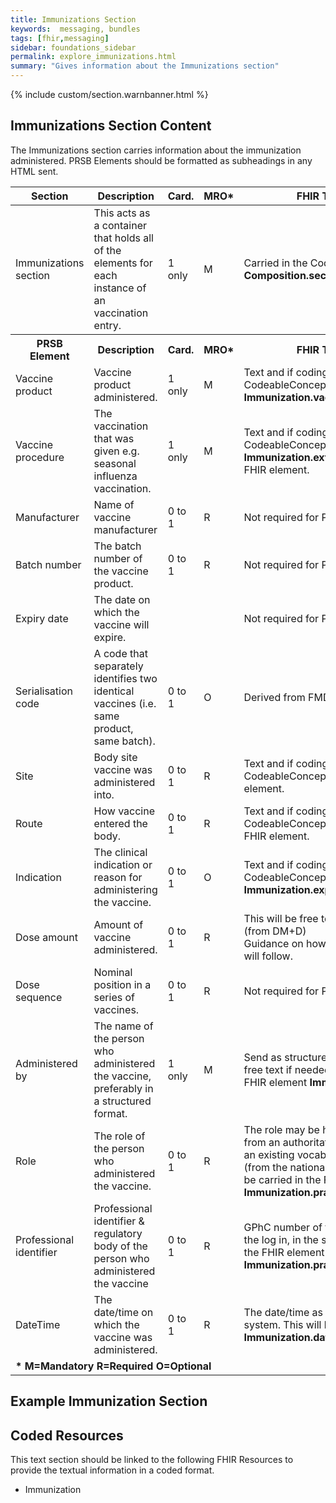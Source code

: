 ```yaml
---
title: Immunizations Section
keywords:  messaging, bundles
tags: [fhir,messaging]
sidebar: foundations_sidebar
permalink: explore_immunizations.html
summary: "Gives information about the Immunizations section"
---
```


{% include custom/section.warnbanner.html %}

## Immunizations Section Content ##
The Immunizations section carries information about the immunization administered. PRSB Elements should be formatted as subheadings in any HTML sent.


<table style="width:100%;max-width: 100%;">
	<thead>
		<tr>
			<th width="15%">Section</th>
			<th width="35%">Description</th>
			<th width="5%">Card.</th>
			<th width="5%">MRO*</th>
			<th width="40%">FHIR Target and Guidance</th>
		</tr>
	</thead>
 <tbody>
  <tr>
   <td>Immunizations section</td>
   <td>This acts as a container that holds all of the elements for each instance of an vaccination entry.</td>
   <td>1 only</td>
   <td>M</td>
	<td>Carried in the CodeableConcept of <b>Composition.section.code</b> FHIR element.</td>
  </tr>
		<tr>
			<th>PRSB Element</th>
			<th>Description</th>
			<th>Card.</th>
			<th>MRO*</th>
			<th>FHIR Target and Guidance</th>		
		</tr>
  <tr>
   <td>Vaccine product</td>
   <td>Vaccine product administered.</td>
   <td>1 only</td>
   <td>M</td>
   <td>Text and if coding is available carried in the CodeableConcept of the <b>Immunization.vaccineCode</b> FHIR element.</td>
  </tr>
  <tr>
   <td>Vaccine procedure</td>
   <td>The vaccination that was given e.g. seasonal influenza vaccination.</td>
   <td>1 only</td>
   <td>M</td>
   <td>Text and if coding is available carried in the CodeableConcept of the <b>Immunization.extension(vaccinationProcedure)</b> FHIR element.</td>
  </tr>
  <tr>
   <td>Manufacturer</td>
   <td>Name of vaccine manufacturer</td>
   <td>0 to 1</td>
   <td>R</td>
   <td>Not required for Pharmacy to GP communication.</td>
  </tr>
  <tr>
   <td>Batch number</td>
   <td>The batch number of the vaccine product.</td>
   <td>0 to 1</td>
   <td>R</td>
   <td>Not required for Pharmacy to GP communication.</td>
  </tr>
  <tr>
   <td>Expiry date</td>
   <td>The date on which the vaccine will expire.</td>
   <td></td>
   <td></td>
   <td>Not required for Pharmacy to GP communication.</td>
  </tr>
 <tr>
   <td>Serialisation code</td>
   <td>A code that separately identifies two identical vaccines (i.e. same product, same batch).</td>
   <td>0 to 1</td>
   <td>O</td>
   <td>Derived from FMD code or free text.</td>
  </tr>
 <tr>
   <td>Site</td>
   <td>Body site vaccine was administered into.</td>
   <td>0 to 1</td>
   <td>R</td>
   <td>Text and if coding is available carried in the CodeableConcept of the <b>Immunization.site</b> FHIR element.</td>
  </tr>
 <tr>
   <td>Route</td>
   <td>How vaccine entered the body.</td>
   <td>0 to 1</td>
   <td>R</td>
   <td>Text and if coding is available carried in the CodeableConcept of the <b>Immunization.route</b> FHIR element.</td>
  </tr>
 <tr>
   <td>Indication</td>
   <td>The clinical indication or reason for administering the vaccine.</td>
   <td>0 to 1</td>
   <td>O</td>
   <td>Text and if coding is available carried in the CodeableConcept of the <b>Immunization.explanation.reason</b> FHIR element.</td>
  </tr>
 <tr>
   <td>Dose amount</td>
   <td>Amount of vaccine administered.</td>
   <td>0 to 1</td>
   <td>R</td>
   <td>This will be free text. Coded units of measure (from DM+D) <br> Guidance on how to use the dose amount field will follow.</td>
  </tr>
 <tr>
   <td>Dose sequence</td>
   <td>Nominal position in a series of vaccines.</td>
   <td>0 to 1</td>
   <td>R</td>
   <td>Not required for Pharmacy to GP communication.</td>
  </tr>
 <tr>
   <td>Administered by</td>
   <td>The name of the person who administered the vaccine, preferably in a structured format.</td>
   <td>1 only</td>
   <td>M</td>
   <td>Send as structured name, the receiver can form free text if needed. This will be carried in the FHIR element <b>Immunization.practitioner.actor</b>.</td>
  </tr>
 <tr>
   <td>Role</td>
   <td>The role of the person who administered the vaccine.</td>
   <td>0 to 1</td>
   <td>R</td>
   <td>The role may be held on the source system, be from an authoritative source such as SDS, or use an existing vocabulary such as the job role title (from the national workforce dataset). This will be carried in the FHIR element <b>Immunization.practitioner.role</b>.</td>
  </tr>
 <tr>
   <td>Professional identifier</td>
   <td>Professional identifier & regulatory body of the person who administered the vaccine</td>
   <td>0 to 1</td>
   <td>R</td>
   <td>GPhC number of the pharmacist(default in from the log in, in the system). This will be carried in the FHIR element <b>Immunization.practitioner.actor</b>.</td>
  </tr>
 <tr>
   <td>DateTime</td>
   <td>The date/time on which the vaccine was administered.</td>
   <td>0 to 1</td>
   <td>R</td>
   <td>The date/time as recorded by the pharmacy system. This will be carried in the FHIR element <b>Immunization.date</b>.</td>
  </tr>
		<tr>
		<td colspan="5"><b>* M=Mandatory R=Required O=Optional</b></td>
		</tr>
 </tbody>
</table>


## Example Immunization Section ##

<script src="https://gist.github.com/IOPS-DEV/e3f8338cef252ede9812669198d2fa71.js"></script>

## Coded Resources ##

This text section should be linked to the following FHIR Resources to provide the textual information in a coded format.

- Immunization
 
